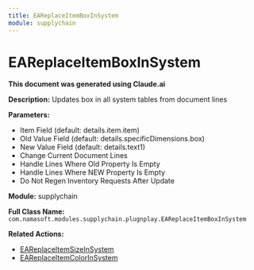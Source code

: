 ```yaml
---
title: EAReplaceItemBoxInSystem
module: supplychain
---
```



<div class='entity-flows'>

# EAReplaceItemBoxInSystem

**This document was generated using Claude.ai**

**Description:** Updates box in all system tables from document lines

**Parameters:**
- Item Field (default: details.item.item)
- Old Value Field (default: details.specificDimensions.box) 
- New Value Field (default: details.text1)
- Change Current Document Lines
- Handle Lines Where Old Property Is Empty
- Handle Lines Where NEW Property Is Empty
- Do Not Regen Inventory Requests After Update

**Module:** supplychain

**Full Class Name:** `com.namasoft.modules.supplychain.plugnplay.EAReplaceItemBoxInSystem`

**Related Actions:**
- [EAReplaceItemSizeInSystem](EAReplaceItemSizeInSystem.md)
- [EAReplaceItemColorInSystem](EAReplaceItemColorInSystem.md)


</div>

